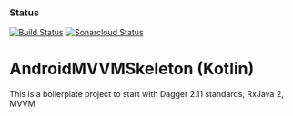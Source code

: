 ### Status
[![Build Status](https://travis-ci.org/buddhasaikia/AndroidMVVMSkeletonKotlin.svg?branch=master)](https://travis-ci.org/buddhasaikia/AndroidMVVMSkeletonKotlin)
[![Sonarcloud Status](https://sonarcloud.io/api/project_badges/measure?project=com.lapots.breed.judge:judge-rule-engine&metric=alert_status)](https://sonarcloud.io/dashboard?id=com.lapots.breed.judge:judge-rule-engine)

# AndroidMVVMSkeleton (Kotlin)
This is a boilerplate project to start with Dagger 2.11 standards, RxJava 2, MVVM
